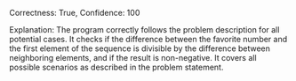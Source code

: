 Correctness: True, Confidence: 100

Explanation: The program correctly follows the problem description for all potential cases. It checks if the difference between the favorite number and the first element of the sequence is divisible by the difference between neighboring elements, and if the result is non-negative. It covers all possible scenarios as described in the problem statement.